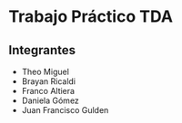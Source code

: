 # Trabajo Práctico TDA

## Integrantes

- Theo Miguel
- Brayan Ricaldi
- Franco Altiera
- Daniela Gómez
- Juan Francisco Gulden
